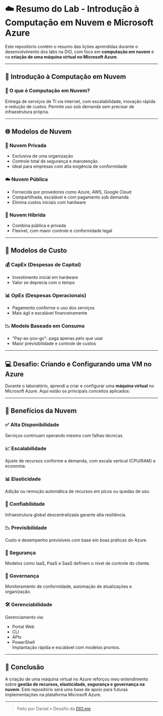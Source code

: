 # ☁️ Resumo do Lab - Introdução à Computação em Nuvem e Microsoft Azure

Este repositório contém o resumo das lições aprendidas durante o desenvolvimento dos labs na DIO, com foco em **computação em nuvem** e na **criação de uma máquina virtual no Microsoft Azure**.

---

## 🧠 Introdução à Computação em Nuvem

### 📌 O que é Computação em Nuvem?
Entrega de serviços de TI via internet, com escalabilidade, inovação rápida e redução de custos. Permite uso sob demanda sem precisar de infraestrutura própria.

---

## 🌐 Modelos de Nuvem

### 🏢 Nuvem Privada
- Exclusiva de uma organização
- Controle total de segurança e manutenção
- Ideal para empresas com alta exigência de conformidade

### ☁️ Nuvem Pública
- Fornecida por provedores como Azure, AWS, Google Cloud
- Compartilhada, escalável e com pagamento sob demanda
- Elimina custos iniciais com hardware

### 🔀 Nuvem Híbrida
- Combina pública e privada
- Flexível, com maior controle e conformidade legal

---

## 💸 Modelos de Custo

### 💰 CapEx (Despesas de Capital)
- Investimento inicial em hardware
- Valor se deprecia com o tempo

### 📊 OpEx (Despesas Operacionais)
- Pagamento conforme o uso dos serviços
- Mais ágil e escalável financeiramente

### 📉 Modelo Baseado em Consumo
- "Pay-as-you-go": paga apenas pelo que usar
- Maior previsibilidade e controle de custos

---

## 💻 Desafio: Criando e Configurando uma VM no Azure

Durante o laboratório, aprendi a criar e configurar uma **máquina virtual** no Microsoft Azure. Aqui estão os principais conceitos aplicados:

---

## 🚀 Benefícios da Nuvem

### ✅ Alta Disponibilidade
Serviços continuam operando mesmo com falhas técnicas.

### 📈 Escalabilidade
Ajuste de recursos conforme a demanda, com escala vertical (CPU/RAM) e economia.

### 📊 Elasticidade
Adição ou remoção automática de recursos em picos ou quedas de uso.

### 🔄 Confiabilidade
Infraestrutura global descentralizada garante alta resiliência.

### 📉 Previsibilidade
Custo e desempenho previsíveis com base em boas práticas do Azure.

### 🔐 Segurança
Modelos como IaaS, PaaS e SaaS definem o nível de controle do cliente.

### 🧭 Governança
Monitoramento de conformidade, automação de atualizações e organização.

### 🛠️ Gerenciabilidade
Gerenciamento via:
- Portal Web
- CLI
- APIs
- PowerShell  
Implantação rápida e escalável com modelos prontos.

---

## 📌 Conclusão

A criação de uma máquina virtual no Azure reforçou meu entendimento sobre **gestão de recursos, elasticidade, segurança e governança na nuvem**. Este repositório será uma base de apoio para futuras implementações na plataforma Microsoft Azure.

---

> Feito por Daniel • Desafio da [DIO.me](https://www.dio.me)
